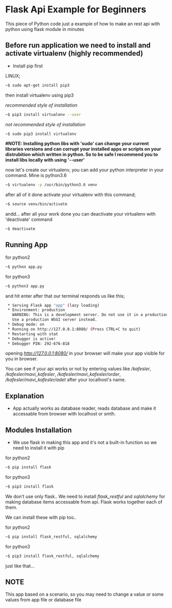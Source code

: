 # Flask Api Example for Beginners

This piece of Python code just a example of how to make an rest api with python using flask module in minutes


## Before run application we need to install and activate virtualenv (highly recommended)
* Install pip first

LINUX;

```sh
~$ sudo apt-get install pip3
```

then install virtualenv using pip3

*recommended style of installation*
```sh
~$ pip3 install virtualenv --user
```


*not recommended style of installation*
```sh
~$ sudo pip3 install virtualenv
```

**#NOTE: Installing python libs with 'sudo' can change your current libraries versions and can corrupt your installed apps or scripts on your distrubition which written in python. So to be safe I recommend you to install libs locally with using '--user'**



now let's create our virtualenv, you can add your python interpreter in your command. Mine is python3.6

```sh
~$ virtualenv -p /usr/bin/python3.6 venv
```

after all of it done activate your virtualenv with this command;

```sh
~$ source venv/bin/activate
```


andd... after all your work done you can deactivate your virtualenv with 'deactivate' command

```sh
~$ deactivate
```


## Running App
for python2

```sh
~$ python app.py
```

for python3

```sh
~$ python3 app.py
```


and hit enter after that our terminal responds us like this;


```sh
 * Serving Flask app "app" (lazy loading)
 * Environment: production
   WARNING: This is a development server. Do not use it in a production deployment.
   Use a production WSGI server instead.
 * Debug mode: on
 * Running on http://127.0.0.1:8080/ (Press CTRL+C to quit)
 * Restarting with stat
 * Debugger is active!
 * Debugger PIN: 292-676-818
```

opening *http://127.0.0.1:8080/* in your browser will make your app visible for you in browser.

You can see if your api works or not by entering values like */kafesler*, */kafesler/mavi_kafesler*, */kafesler/mavi_kafesler/order*, */kafesler/mavi_kafesler/adet* after your localhost's name.


## Explanation

- App actually works as database reader, reads database and make it accessable from browser with localhost or smth.

## Modules Installation

- We use flask in making this app and it's not a built-in function so we need to install it with pip

for python2

```sh
~$ pip install flask
```


for python3

```sh
~$ pip3 install flask
```



We don't use only flask.. We need to install *flask_restful* and *sqlalchemy* for making database items accessable from api. Flask works together each of them.

We can install these with pip too..

for python2

```sh
~$ pip install flask_restful, sqlalchemy
```

for python3

```sh
~$ pip3 install flask_restful, sqlalchemy
```

just like that...

## NOTE
This app based on a scenario, so you may need to change a value or some values from app file or database file
